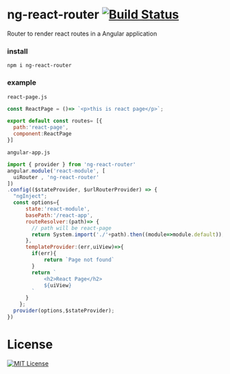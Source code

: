 # ng-react-router  [![Build Status](https://travis-ci.org/angular-libs/ng-react-router.svg?branch=master)](https://travis-ci.org/angular-libs/ng-react-router)
Router to render react routes in a Angular application 

### install
`npm i ng-react-router`

### example

`react-page.js`
```javascript
const ReactPage = ()=> `<p>this is react page</p>`;

export default const routes= [{
  path:'react-page',
  component:ReactPage
}]

```


`angular-app.js`
```javascript
import { provider } from 'ng-react-router'
angular.module('react-module', [
  uiRouter , 'ng-react-router'
])
.config(($stateProvider, $urlRouterProvider) => {
  "ngInject";
  const options={
      state:'react-module',
      basePath:'/react-app',
      routeResolver:(path)=> {
        // path will be react-page                        
        return System.import('./'+path).then((module=>module.default)); 
      },
      templateProvider:(err,uiView)=>{
        if(err){
            return `Page not found`
        }
        return `
            <h2>React Page</h2>
            ${uiView}
        `  
      }
    };
  provider(options,$stateProvider);
})
```
# License
[![MIT License](https://img.shields.io/badge/license-MIT-blue.svg?style=flat)](/LICENSE)
